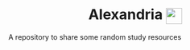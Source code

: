 <h1 align="center"> Alexandria <img align="center" src="Rotating_globe.gif" width="32px"/></h1>

A repository to share some random study resources
